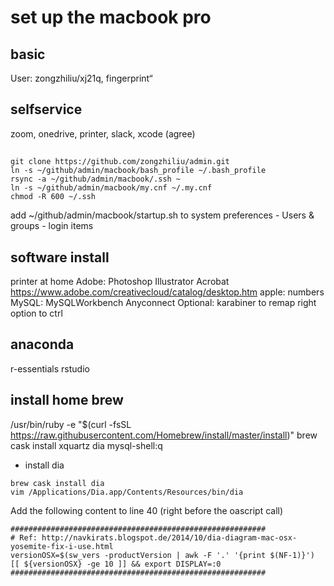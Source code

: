 # set up the macbook pro
## basic
User: zongzhiliu/xj21q, fingerprint“

## selfservice
zoom, onedrive, printer, slack, xcode (agree)

## 
```
git clone https://github.com/zongzhiliu/admin.git
ln -s ~/github/admin/macbook/bash_profile ~/.bash_profile
rsync -a ~/github/admin/macbook/.ssh ~
ln -s ~/github/admin/macbook/my.cnf ~/.my.cnf
chmod -R 600 ~/.ssh
```

add ~/github/admin/macbook/startup.sh to system preferences - Users & groups - login items

## software install
printer at home
Adobe: Photoshop Illustrator Acrobat https://www.adobe.com/creativecloud/catalog/desktop.htm
apple: numbers
MySQL: MySQLWorkbench
Anyconnect
Optional: karabiner to remap right option to ctrl


## anaconda

r-essentials rstudio

## install home brew
/usr/bin/ruby -e "$(curl -fsSL https://raw.githubusercontent.com/Homebrew/install/master/install)"
brew cask install xquartz dia mysql-shell:q


* install dia
```
brew cask install dia
vim /Applications/Dia.app/Contents/Resources/bin/dia
```
Add the following content to line 40 (right before the oascript call)
```
#########################################################
# Ref: http://navkirats.blogspot.de/2014/10/dia-diagram-mac-osx-yosemite-fix-i-use.html
versionOSX=$(sw_vers -productVersion | awk -F '.' '{print $(NF-1)}')
[[ ${versionOSX} -ge 10 ]] && export DISPLAY=:0
#########################################################
```

